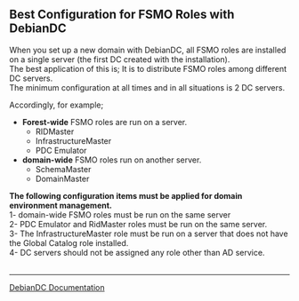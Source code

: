 
## Best Configuration for FSMO Roles with DebianDC
When you set up a new domain with DebianDC, all FSMO roles are installed on a single server (the first DC created with the installation). <br>
The best application of this is; It is to distribute FSMO roles among different DC servers. <br>
The minimum configuration at all times and in all situations is 2 DC servers.<br>

Accordingly, for example; <br>
- **Forest-wide** FSMO roles are run on a server. <br>
    - RIDMaster
    - InfrastructureMaster
    - PDC Emulator
- **domain-wide** FSMO roles run on another server. <br>
    - SchemaMaster
    - DomainMaster

**The following configuration items must be applied for domain environment management.** <br>
1- domain-wide FSMO roles must be run on the same server <br>
2- PDC Emulator and RidMaster roles must be run on the same server. <br>
3- The InfrastructureMaster role must be run on a server that does not have the Global Catalog role installed. <br>
4- DC servers should not be assigned any role other than AD service. <br>
<br>

---
[DebianDC Documentation](https://github.com/eesmer/DebianDC/blob/master/docs/DebianDC-Docs.md)
